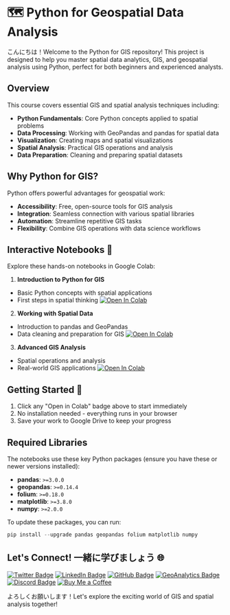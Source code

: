 # 🗺️ Python for Geospatial Data Analysis
こんにちは！Welcome to the Python for GIS repository! This project is designed to help you master spatial data analytics, GIS, and geospatial analysis using Python, perfect for both beginners and experienced analysts.

## Overview
This course covers essential GIS and spatial analysis techniques including:
- **Python Fundamentals**: Core Python concepts applied to spatial problems 
- **Data Processing**: Working with GeoPandas and pandas for spatial data
- **Visualization**: Creating maps and spatial visualizations
- **Spatial Analysis**: Practical GIS operations and analysis
- **Data Preparation**: Cleaning and preparing spatial datasets

## Why Python for GIS?
Python offers powerful advantages for geospatial work:
- **Accessibility**: Free, open-source tools for GIS analysis
- **Integration**: Seamless connection with various spatial libraries
- **Automation**: Streamline repetitive GIS tasks
- **Flexibility**: Combine GIS operations with data science workflows

## Interactive Notebooks 📓
Explore these hands-on notebooks in Google Colab:

1. **Introduction to Python for GIS**
  - Basic Python concepts with spatial applications
  - First steps in spatial thinking
  [![Open In Colab](https://colab.research.google.com/assets/colab-badge.svg)](https://colab.research.google.com/github/oechenique/python-gis-basics/blob/main/notebooks/01_Intro_To_Python_Gis.ipynb)

2. **Working with Spatial Data**
  - Introduction to pandas and GeoPandas
  - Data cleaning and preparation for GIS
  [![Open In Colab](https://colab.research.google.com/assets/colab-badge.svg)](https://colab.research.google.com/github/oechenique/python-gis-basics/blob/main/notebooks/02_Working_With_Data.ipynb)

3. **Advanced GIS Analysis**
  - Spatial operations and analysis
  - Real-world GIS applications
  [![Open In Colab](https://colab.research.google.com/assets/colab-badge.svg)](https://colab.research.google.com/github/oechenique/python-gis-basics/blob/main/notebooks/03_Intro_To_Geodata.ipynb)

## Getting Started 🚀
1. Click any "Open in Colab" badge above to start immediately
2. No installation needed - everything runs in your browser
3. Save your work to Google Drive to keep your progress

## Required Libraries
The notebooks use these key Python packages (ensure you have these or newer versions installed):

- **pandas**: `>=3.0.0`
- **geopandas**: `>=0.14.4`
- **folium**: `>=0.18.0`
- **matplotlib**: `>=3.8.0`
- **numpy**: `>=2.0.0`

To update these packages, you can run:
```python
pip install --upgrade pandas geopandas folium matplotlib numpy
```
## Let's Connect! 一緒に学びましょう 🌐

[![Twitter Badge](https://img.shields.io/badge/-@GastonEchenique-1DA1F2?style=flat&logo=x&logoColor=white&link=https://x.com/GastonEchenique)](https://x.com/GastonEchenique)
[![LinkedIn Badge](https://img.shields.io/badge/-Gastón_Echenique-0A66C2?style=flat&logo=Linkedin&logoColor=white&link=https://www.linkedin.com/in/gaston-echenique/)](https://www.linkedin.com/in/gaston-echenique/)
[![GitHub Badge](https://img.shields.io/badge/-oechenique-333?style=flat&logo=github&logoColor=white&link=https://github.com/oechenique)](https://github.com/oechenique)
[![GeoAnalytics Badge](https://img.shields.io/badge/-GeoAnalytics_Site-2ecc71?style=flat&logo=google-earth&logoColor=white&link=https://oechenique.github.io/geoanalytics/)](https://oechenique.github.io/geoanalytics/)
[![Discord Badge](https://img.shields.io/badge/-Gastón|ガストン-5865F2?style=flat&logo=discord&logoColor=white&link=https://discord.com/users/gastonechenique)](https://discord.com/users/gastonechenique)
[![Buy Me a Coffee](https://img.shields.io/badge/Buy%20Me%20a%20Coffee-FFDD00?style=flat&logo=buy-me-a-coffee&logoColor=black)](https://buymeacoffee.com/rhrqmdyaig)

よろしくお願いします！Let's explore the exciting world of GIS and spatial analysis together!
